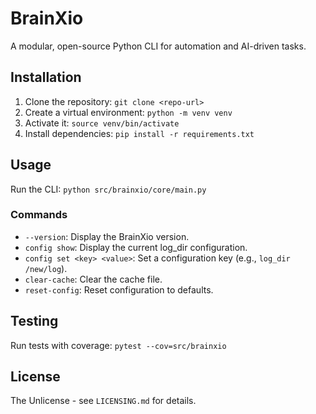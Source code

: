 # BrainXio

A modular, open-source Python CLI for automation and AI-driven tasks.

## Installation
1. Clone the repository: `git clone <repo-url>`
2. Create a virtual environment: `python -m venv venv`
3. Activate it: `source venv/bin/activate`
4. Install dependencies: `pip install -r requirements.txt`

## Usage
Run the CLI: `python src/brainxio/core/main.py`

### Commands
- `--version`: Display the BrainXio version.
- `config show`: Display the current log_dir configuration.
- `config set <key> <value>`: Set a configuration key (e.g., `log_dir /new/log`).
- `clear-cache`: Clear the cache file.
- `reset-config`: Reset configuration to defaults.

## Testing
Run tests with coverage: `pytest --cov=src/brainxio`

## License
The Unlicense - see `LICENSING.md` for details.
